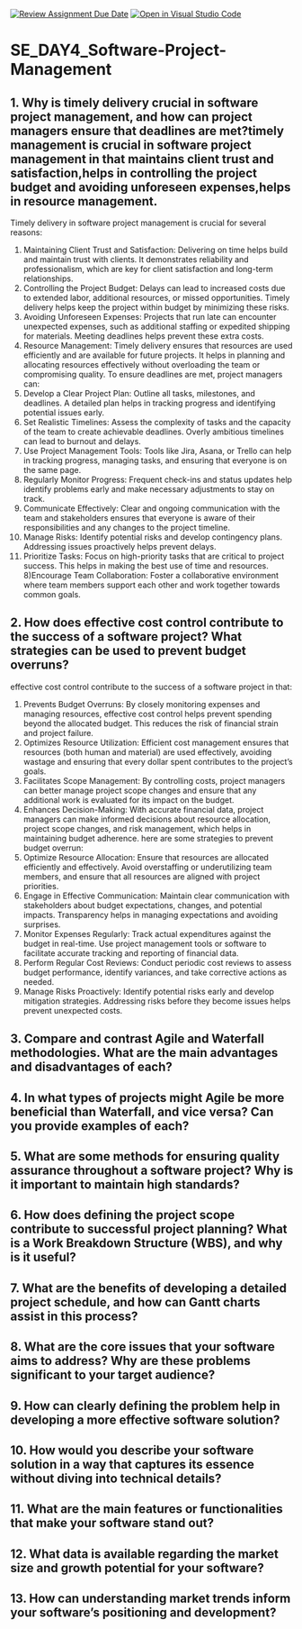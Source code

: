 [![Review Assignment Due Date](https://classroom.github.com/assets/deadline-readme-button-22041afd0340ce965d47ae6ef1cefeee28c7c493a6346c4f15d667ab976d596c.svg)](https://classroom.github.com/a/9pw6JKcu)
[![Open in Visual Studio Code](https://classroom.github.com/assets/open-in-vscode-2e0aaae1b6195c2367325f4f02e2d04e9abb55f0b24a779b69b11b9e10269abc.svg)](https://classroom.github.com/online_ide?assignment_repo_id=15658181&assignment_repo_type=AssignmentRepo)
# SE_DAY4_Software-Project-Management
## 1. Why is timely delivery crucial in software project management, and how can project managers ensure that deadlines are met?timely management is crucial in software project management in that maintains client trust and satisfaction,helps in controlling the project budget and avoiding unforeseen expenses,helps in resource management.
Timely delivery in software project management is crucial for several reasons:
1) Maintaining Client Trust and Satisfaction: Delivering on time helps build and maintain trust with clients. It demonstrates reliability and professionalism, which are key for client satisfaction and long-term relationships.
2) Controlling the Project Budget: Delays can lead to increased costs due to extended labor, additional resources, or missed opportunities. Timely delivery helps keep the project within budget by minimizing these risks.
3) Avoiding Unforeseen Expenses: Projects that run late can encounter unexpected expenses, such as additional staffing or expedited shipping for materials. Meeting deadlines helps prevent these extra costs.
4) Resource Management: Timely delivery ensures that resources are used efficiently and are available for future projects. It helps in planning and allocating resources effectively without overloading the team or compromising quality.
To ensure deadlines are met, project managers can:
1) Develop a Clear Project Plan: Outline all tasks, milestones, and deadlines. A detailed plan helps in tracking progress and identifying potential issues early.
2) Set Realistic Timelines: Assess the complexity of tasks and the capacity of the team to create achievable deadlines. Overly ambitious timelines can lead to burnout and delays.
3) Use Project Management Tools: Tools like Jira, Asana, or Trello can help in tracking progress, managing tasks, and ensuring that everyone is on the same page.
4) Regularly Monitor Progress: Frequent check-ins and status updates help identify problems early and make necessary adjustments to stay on track.
5) Communicate Effectively: Clear and ongoing communication with the team and stakeholders ensures that everyone is aware of their responsibilities and any changes to the project timeline.
6) Manage Risks: Identify potential risks and develop contingency plans. Addressing issues proactively helps prevent delays.
7) Prioritize Tasks: Focus on high-priority tasks that are critical to project success. This helps in making the best use of time and resources.
8)Encourage Team Collaboration: Foster a collaborative environment where team members support each other and work together towards common goals.

## 2. How does effective cost control contribute to the success of a software project? What strategies can be used to prevent budget overruns?
effective cost control contribute to the success of a software project in that:
1) Prevents Budget Overruns: By closely monitoring expenses and managing resources, effective cost control helps prevent spending beyond the allocated budget. This reduces the risk of financial strain and project failure.
2) Optimizes Resource Utilization: Efficient cost management ensures that resources (both human and material) are used effectively, avoiding wastage and ensuring that every dollar spent contributes to the project’s goals.
3) Facilitates Scope Management: By controlling costs, project managers can better manage project scope changes and ensure that any additional work is evaluated for its impact on the budget.
4) Enhances Decision-Making: With accurate financial data, project managers can make informed decisions about resource allocation, project scope changes, and risk management, which helps in maintaining budget adherence.
here are some strategies to prevent budget overrun:
1) Optimize Resource Allocation: Ensure that resources are allocated efficiently and effectively. Avoid overstaffing or underutilizing team members, and ensure that all resources are aligned with project priorities.
2) Engage in Effective Communication: Maintain clear communication with stakeholders about budget expectations, changes, and potential impacts. Transparency helps in managing expectations and avoiding surprises.
3) Monitor Expenses Regularly: Track actual expenditures against the budget in real-time. Use project management tools or software to facilitate accurate tracking and reporting of financial data.
4) Perform Regular Cost Reviews: Conduct periodic cost reviews to assess budget performance, identify variances, and take corrective actions as needed.
5) Manage Risks Proactively: Identify potential risks early and develop mitigation strategies. Addressing risks before they become issues helps prevent unexpected costs.

## 3. Compare and contrast Agile and Waterfall methodologies. What are the main advantages and disadvantages of each?
## 4. In what types of projects might Agile be more beneficial than Waterfall, and vice versa? Can you provide examples of each?
## 5. What are some methods for ensuring quality assurance throughout a software project? Why is it important to maintain high standards?
## 6. How does defining the project scope contribute to successful project planning? What is a Work Breakdown Structure (WBS), and why is it useful?
## 7. What are the benefits of developing a detailed project schedule, and how can Gantt charts assist in this process?
## 8. What are the core issues that your software aims to address? Why are these problems significant to your target audience?
## 9. How can clearly defining the problem help in developing a more effective software solution?
## 10. How would you describe your software solution in a way that captures its essence without diving into technical details?
## 11. What are the main features or functionalities that make your software stand out?
## 12. What data is available regarding the market size and growth potential for your software?
## 13. How can understanding market trends inform your software’s positioning and development?
